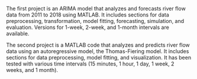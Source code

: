 The first project is an ARIMA model that analyzes and forecasts river flow data from 2011 to 2018 using MATLAB. It includes sections for data preprocessing, transformation, model fitting, forecasting, simulation, and evaluation. Versions for 1-week, 2-week, and 1-month intervals are available.

The second project is a MATLAB code that analyzes and predicts river flow data using an autoregressive model, the Thomas-Fiering model. It includes sections for data preprocessing, model fitting, and visualization. It has been tested with various time intervals (15 minutes, 1 hour, 1 day, 1 week, 2 weeks, and 1 month).
